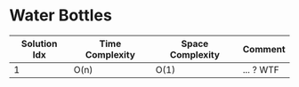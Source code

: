 # Water Bottles

| Solution Idx | Time Complexity | Space Complexity | Comment   |
| ------------ | --------------- | ---------------- | --------- |
| 1            | O(n)            | O(1)             | ... ? WTF |
